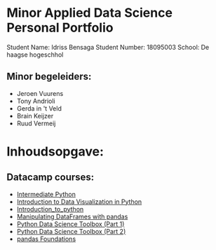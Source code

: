 # Minor Applied Data Science Personal Portfolio


Student Name: Idriss Bensaga
Student Number: 18095003
School: De haagse hogeschhol

## Minor begeleiders:

* Jeroen Vuurens
* Tony Andrioli
* Gerda in 't Veld
* Brain Keijzer
* Ruud Vermeij


# Inhoudsopgave:

## Datacamp courses:

* [Intermediate Python](https://github.com/idrissbensaga/-AppliedDataScience/blob/main/DataCamp/Intermediate%20Python.pdf)
* [Introduction to Data Visualization in Python](https://github.com/idrissbensaga/-AppliedDataScience/blob/main/DataCamp/Introduction%20to%20Data%20Visualization%20in%20Python.pdf)
* [Introduction_to_python](https://github.com/idrissbensaga/-AppliedDataScience/blob/main/DataCamp/Introduction_to_python.pdf)
* [Manipulating DataFrames with pandas](https://github.com/idrissbensaga/-AppliedDataScience/blob/main/DataCamp/Manipulating%20DataFrames%20with%20pandas.pdf)
* [Python Data Science Toolbox (Part 1)](https://github.com/idrissbensaga/-AppliedDataScience/blob/main/DataCamp/Python%20Data%20Science%20Toolbox%20(Part%201).pdf)
* [Python Data Science Toolbox (Part 2)](https://github.com/idrissbensaga/-AppliedDataScience/blob/main/DataCamp/Python%20Data%20Science%20Toolbox%20(Part%202).pdf)
* [pandas Foundations](https://github.com/idrissbensaga/-AppliedDataScience/blob/main/DataCamp/pandas%20Foundations.pdf)

